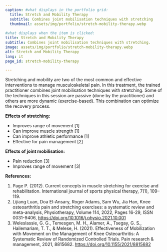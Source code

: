 ```yaml
---
caption: #what displays in the portfolio grid:
  title: Stretch and Mobility Therapy
  subtitle: Combines joint mobilisation techniques with stretching
  thumbnail: assets/img/portfolio/stretch-mobility-therapy.webp
  
#what displays when the item is clicked:
title: Stretch and Mobility Therapy
subtitle: Combines joint mobilisation techniques with stretching.
image: assets/img/portfolio/stretch-mobility-therapy.webp
alt: Stretch and Mobility Therapy
lang: it
page_id: stretch-mobility-therapy

---
```

Stretching and mobility are two of the most common and effective interventions to manage musculoskeletal pain. In this treatment, the trained practitioner combines joint mobilisation techniques with stretching. Some of the techniques in this session are passive (done by the practitioner) and others are more dynamic (exercise-based). This combination can optimize the recovery process.

**Effects of stretching:**  
- Improves range of movement [1]  
- Can improve muscle strength [1]  
- Can improve athletic performance [1]  
- Effective for pain management [2]  

**Effects of joint mobilisation:**  
- Pain reduction [3]  
- Improves range of movement [3]  

**References:**  
1. Page P. (2012). Current concepts in muscle stretching for exercise and rehabilitation. International journal of sports physical therapy, 7(1), 109–119.
2. Lijiang Luan, Doa El-Ansary, Roger Adams, Sam Wu, Jia Han, Knee osteoarthritis pain and stretching exercises: a systematic review and meta-analysis, Physiotherapy, Volume 114, 2022, Pages 16-29, ISSN 0031-9406, https://doi.org/10.1016/j.physio.2021.10.001
3. Weleslassie, G. G., Temesgen, M. H., Alamer, A., Tsegay, G. S., Hailemariam, T. T., & Melese, H. (2021). Effectiveness of Mobilization with Movement on the Management of Knee Osteoarthritis: A Systematic Review of Randomized Controlled Trials. Pain research & management, 2021, 8815682. https://doi.org/10.1155/2021/8815682 

